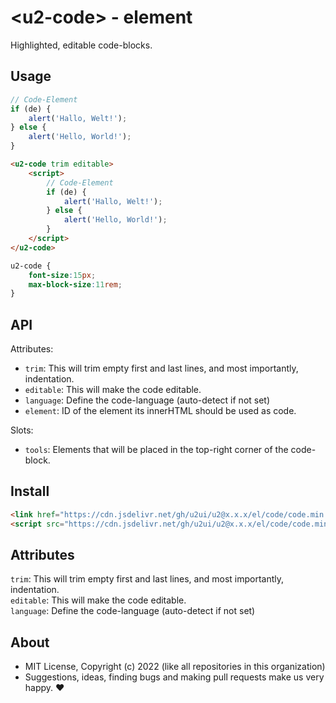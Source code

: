 # &lt;u2-code&gt; - element
Highlighted, editable code-blocks.

## Usage

```js
// Code-Element
if (de) {
    alert('Hallo, Welt!');
} else {
    alert('Hello, World!');
}
```

```html
<u2-code trim editable>
    <script>
        // Code-Element
        if (de) {
            alert('Hallo, Welt!');
        } else {
            alert('Hello, World!');
        }
    </script>
</u2-code>
```

```css
u2-code {
    font-size:15px;
    max-block-size:11rem;
}
```

## API

Attributes:
- `trim`: This will trim empty first and last lines, and most importantly, indentation.
- `editable`: This will make the code editable.
- `language`: Define the code-language (auto-detect if not set)
- `element`: ID of the element its innerHTML should be used as code.

Slots:
- `tools`: Elements that will be placed in the top-right corner of the code-block.

## Install

```html
<link href="https://cdn.jsdelivr.net/gh/u2ui/u2@x.x.x/el/code/code.min.css" rel=stylesheet>
<script src="https://cdn.jsdelivr.net/gh/u2ui/u2@x.x.x/el/code/code.min.js" type=module async></script>
```

## Attributes

`trim`: This will trim empty first and last lines, and most importantly, indentation.  
`editable`: This will make the code editable.  
`language`: Define the code-language (auto-detect if not set)

## About

- MIT License, Copyright (c) 2022 <u2> (like all repositories in this organization) <br>
- Suggestions, ideas, finding bugs and making pull requests make us very happy. ♥


